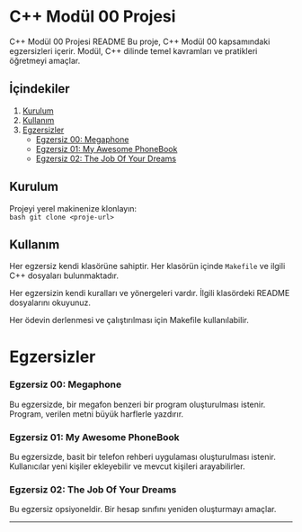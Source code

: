# C++ Modül 00 Projesi

 C++ Modül 00 Projesi README  Bu proje, C++ Modül 00 kapsamındaki egzersizleri içerir. Modül, C++ dilinde temel kavramları ve pratikleri öğretmeyi amaçlar.  
## İçindekiler 
 1. [Kurulum](#kurulum) 
 2. [Kullanım](#kullanım) 
 3. [Egzersizler](#egzersizler)    
	 - [Egzersiz 00: Megaphone](#egzersiz-00-megaphone)
	 - [Egzersiz 01: My Awesome PhoneBook](#egzersiz-01-my-awesome-phonebook) 
	 - [Egzersiz 02: The Job Of Your Dreams](#egzersiz-02-the-job-of-your-dreams)  
 
## Kurulum 
 Projeyi yerel makinenize klonlayın:  
 `bash git clone <proje-url>`

## Kullanım

Her egzersiz kendi klasörüne sahiptir. Her klasörün içinde `Makefile` ve ilgili C++ dosyaları bulunmaktadır.

Her egzersizin kendi kuralları ve yönergeleri vardır. İlgili klasördeki README dosyalarını okuyunuz.

Her ödevin derlenmesi ve çalıştırılması için Makefile kullanılabilir.

# Egzersizler

### Egzersiz 00: Megaphone

Bu egzersizde, bir megafon benzeri bir program oluşturulması istenir. Program, verilen metni büyük harflerle yazdırır.

### Egzersiz 01: My Awesome PhoneBook

Bu egzersizde, basit bir telefon rehberi uygulaması oluşturulması istenir. Kullanıcılar yeni kişiler ekleyebilir ve mevcut kişileri arayabilirler.

### Egzersiz 02: The Job Of Your Dreams

Bu egzersiz opsiyoneldir. Bir hesap sınıfını yeniden oluşturmayı amaçlar.

---